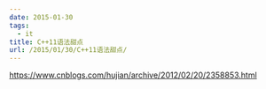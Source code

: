 ```yaml
---
date: 2015-01-30
tags:
  - it
title: C++11语法甜点
url: /2015/01/30/C++11语法甜点/
---
```




https://www.cnblogs.com/hujian/archive/2012/02/20/2358853.html




